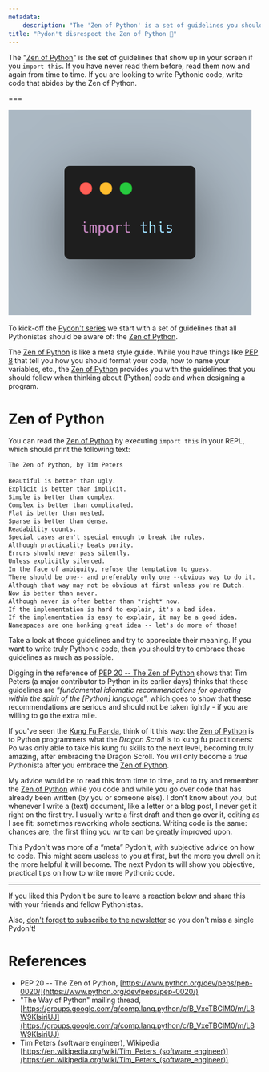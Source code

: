 ```yaml
---
metadata:
    description: "The 'Zen of Python' is a set of guidelines you should always keep in mind when programming in Python."
title: "Pydon't disrespect the Zen of Python 🐍"
---
```


The "[Zen of Python]" is the set of guidelines that show up in your screen if you `import this`. If you have never read them before, read them now and again from time to time.
If you are looking to write Pythonic code, write code that abides by the Zen of Python.

===

![A Python code snippet importing the module `this`.](thumbnail.png)

To kick-off the [Pydon't series][manifesto] we start with a set of guidelines
that all Pythonistas should be aware of: the [Zen of Python].

The [Zen of Python] is like a meta style guide.
While you have things like [PEP 8][pep8] that tell you how you should format
your code, how to name your variables, etc., the [Zen of Python] provides you
with the guidelines that you should follow when thinking about (Python) code
and when designing a program.

# Zen of Python

You can read the [Zen of Python] by executing `import this` in your REPL, which
should print the following text:

```
The Zen of Python, by Tim Peters

Beautiful is better than ugly.
Explicit is better than implicit.
Simple is better than complex.
Complex is better than complicated.
Flat is better than nested.
Sparse is better than dense.
Readability counts.
Special cases aren't special enough to break the rules.
Although practicality beats purity.
Errors should never pass silently.
Unless explicitly silenced.
In the face of ambiguity, refuse the temptation to guess.
There should be one-- and preferably only one --obvious way to do it.
Although that way may not be obvious at first unless you're Dutch.
Now is better than never.
Although never is often better than *right* now.
If the implementation is hard to explain, it's a bad idea.
If the implementation is easy to explain, it may be a good idea.
Namespaces are one honking great idea -- let's do more of those!
```

Take a look at those guidelines and try to appreciate their meaning.
If you want to write truly Pythonic code, then you should try to embrace these
guidelines as much as possible.

Digging in the reference of [PEP 20 -- The Zen of Python][Zen of Python] shows
that Tim Peters (a major contributor to Python in its earlier days) thinks that these
guidelines are “*fundamental idiomatic recommendations for operating
within the spirit of the [Python] language*”, which goes to show that these
recommendations are serious and should not be taken lightly - if you are willing
to go the extra mile.

If you've seen the [Kung Fu Panda], think of it this way:
the [Zen of Python] is to Python programmers what the *Dragon Scroll* is to kung fu
practitioners: Po was only able to take his kung fu skills to the next level,
becoming truly amazing, after embracing the Dragon Scroll.
You will only become a *true* Pythonista after you embrace the [Zen of Python].

My advice would be to read this from time to time, and to try and remember the
[Zen of Python] while you code and while you go over code that has already been
written (by you or someone else).
I don't know about *you*, but whenever I write a (text) document, like a letter
or a blog post, I never get it right on the first try.
I usually write a first draft and then go over it, editing as I see fit: sometimes
reworking whole sections.
Writing code is the same: chances are, the first thing you write can be greatly
improved upon.

This Pydon't was more of a “meta” Pydon't, with subjective advice on how to code.
This might seem useless to you at first, but the more you dwell on it the more
helpful it will become.
The next Pydon'ts will show you objective, practical tips on how to write
more Pythonic code.

---


If you liked this Pydon't be sure to leave a reaction below and share this with your friends and fellow Pythonistas.

Also, [don't forget to subscribe to the newsletter][subscribe] so you don't miss
a single Pydon't!

# References

 - PEP 20 -- The Zen of Python, [https://www.python.org/dev/peps/pep-0020/](https://www.python.org/dev/peps/pep-0020/)
 - "The Way of Python" mailing thread, [https://groups.google.com/g/comp.lang.python/c/B_VxeTBClM0/m/L8W9KlsiriUJ](https://groups.google.com/g/comp.lang.python/c/B_VxeTBClM0/m/L8W9KlsiriUJ)
 - Tim Peters (software engineer), Wikipedia [https://en.wikipedia.org/wiki/Tim_Peters_(software_engineer)](https://en.wikipedia.org/wiki/Tim_Peters_(software_engineer))


[subscribe]: https://mathspp.com/subscribe
[manifesto]: /blog/pydonts/pydont-manifesto
[pep8]: https://www.python.org/dev/peps/pep-0008/
[Zen of Python]: https://www.python.org/dev/peps/pep-0020/
[Kung Fu Panda]: https://en.wikipedia.org/wiki/Kung_Fu_Panda#Kung_Fu_Panda_(2008)
